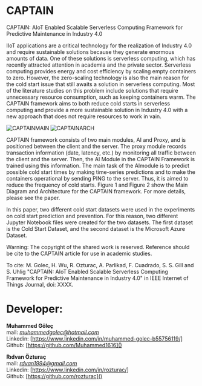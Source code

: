 
# CAPTAIN
CAPTAIN: AIoT Enabled Scalable Serverless Computing Framework for Predictive Maintenance in Industry 4.0

IIoT applications are a critical technology for the realization of Industry 4.0 and require sustainable solutions because they generate enormous amounts of data. One of these solutions is serverless computing, which has recently attracted attention in academia and the private sector. Serverless computing provides energy and cost efficiency by scaling empty containers to zero. However, the zero-scaling technology is also the main reason for the cold start issue that still awaits a solution in serverless computing. Most of the literature studies on this problem include solutions that require unnecessary resource consumption, such as keeping containers warm. The CAPTAIN framework aims to both reduce cold starts in serverless computing and provide a more sustainable solution in Industry 4.0 with a new approach that does not require resources to work in vain.

![CAPTAINMAIN](https://github.com/user-attachments/assets/2d924e3b-dcca-439f-8926-1e262a0471a3)
![CAPTAINARCH](https://github.com/user-attachments/assets/84287969-d734-4cb6-b18e-b747d99ea3fb)


 

CAPTAIN framework consists of two main modules, AI and Proxy, and is positioned between the client and the server. The proxy module records transaction information (date, latency, etc.) by monitoring all traffic between the client and the server. Then, the AI ​​Module in the CAPTAIN Framework is trained using this information. The main task of the AI ​​module is to predict possible cold start times by making time-series predictions and to make the containers operational by sending PING to the server. Thus, it is aimed to reduce the frequency of cold starts. Figure 1 and Figure 2 show the Main Diagram and Architecture for the CAPTAIN framework. For more details, please see the paper.



In this paper, two different cold start datasets were used in the experiments on cold start prediction and prevention. For this reason, two different Jupyter Notebook files were created for the two datasets. The first dataset is the Cold Start Dataset, and the second dataset is the Microsoft Azure Dataset.



Warning: The copyright of the shared work is reserved. Reference should be cite to the CAPTAIN article for use in academic studies. 

To cite:
M. Golec, H. Wu, R. Ozturac, A. Parlikad, F. Cuadrado, S. S. Gill and S. Uhlig "CAPTAIN: AIoT Enabled Scalable Serverless Computing Framework for Predictive Maintenance in Industry 4.0" in IEEE Internet of Things Journal, doi: XXXX.

# Developer:
**Muhammed Göleç** <br/> 
mail: *muhammedgolec@hotmail.com* <br/>
Linkedin: [https://www.linkedin.com/in/muhammed-golec-b55756119/] <br/>
Github: [https://github.com/Muhammed1616]() 

**Rıdvan Özturaç** <br/> 
mail: *rdvan1994@gmail.com* <br/>
Linkedin: [https://www.linkedin.com/in/rozturac/] <br/>
Github: [https://github.com/rozturac]()
